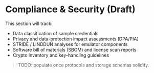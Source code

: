 # Compliance & Security (Draft)

This section will track:

- Data classification of sample credentials
- Privacy and data-protection impact assessments (DPA/PIA)
- STRIDE / LINDDUN analyses for emulator components
- Software bill of materials (SBOM) and license scan reports
- Crypto inventory and key-handling guidelines

> TODO: populate once protocols and storage schemas solidify.
